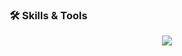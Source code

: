### 🛠 Skills & Tools
<p align="center">
  <a href="https://skillicons.dev">
    <img src="https://skillicons.dev/icons?i=js,nodejs,webpack,nextjs,react,java,figma,mongodb,electron,vite,html,css,express&theme=light&perline=7" />
  </a>
</p>
